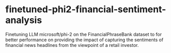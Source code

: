 # finetuned-phi2-financial-sentiment-analysis
Finetuning LLM microsoft/phi-2 on the FinancialPhraseBank dataset to for better performance on providing the impact of capturing the sentiments of financial news headlines from the viewpoint of a retail investor.
